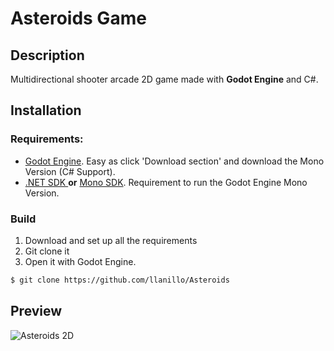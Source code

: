 ﻿# Asteroids Game

## Description

Multidirectional shooter arcade 2D game made with **Godot Engine** and C#.

## Installation

### Requirements:
- [Godot Engine](https://godotengine.org/). Easy as click 'Download section' and download the Mono Version (C# Support).
- [.NET SDK ](https://dotnet.microsoft.com/en-us/download) **or** [Mono SDK](https://www.mono-project.com/download/stable/). Requirement to run the Godot Engine Mono Version.

### Build

1. Download and set up all the requirements
2. Git clone it
3. Open it with Godot Engine.

```bash
$ git clone https://github.com/llanillo/Asteroids
```

## Preview
![Asteroids 2D](Media/Preview.gif)
